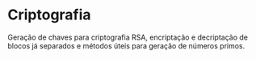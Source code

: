 # Criptografia
Geração de chaves para criptografia RSA, encriptação e decriptação de blocos já separados e métodos úteis para geração de números primos.
